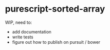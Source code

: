 # purescript-sorted-array

WIP, need to:
  - add documentation
  - write tests
  - figure out how to publish on pursuit / bower